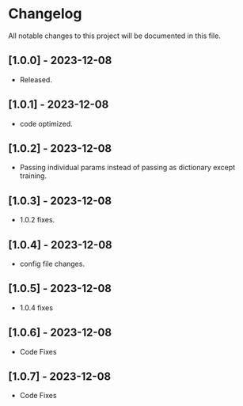 # Changelog

All notable changes to this project will be documented in this file.

## [1.0.0] - 2023-12-08
- Released.

## [1.0.1] - 2023-12-08
- code optimized.

## [1.0.2] - 2023-12-08
- Passing individual params instead of passing as dictionary except training.

## [1.0.3] - 2023-12-08
- 1.0.2 fixes.

## [1.0.4] - 2023-12-08
- config file changes.

## [1.0.5] - 2023-12-08
- 1.0.4 fixes

## [1.0.6] - 2023-12-08
- Code Fixes

## [1.0.7] - 2023-12-08
- Code Fixes
